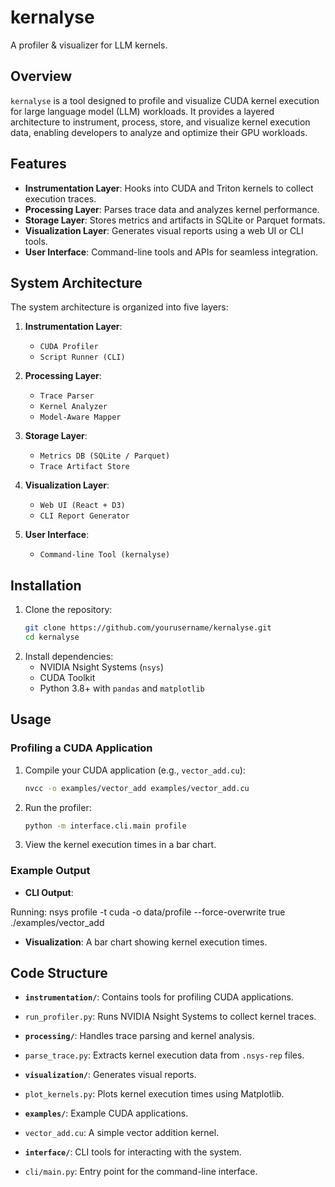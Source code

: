 # kernalyse

A profiler & visualizer for LLM kernels.

## Overview

`kernalyse` is a tool designed to profile and visualize CUDA kernel execution for large language model (LLM) workloads. It provides a layered architecture to instrument, process, store, and visualize kernel execution data, enabling developers to analyze and optimize their GPU workloads.

## Features

- **Instrumentation Layer**: Hooks into CUDA and Triton kernels to collect execution traces.
- **Processing Layer**: Parses trace data and analyzes kernel performance.
- **Storage Layer**: Stores metrics and artifacts in SQLite or Parquet formats.
- **Visualization Layer**: Generates visual reports using a web UI or CLI tools.
- **User Interface**: Command-line tools and APIs for seamless integration.

## System Architecture

The system architecture is organized into five layers:

1. **Instrumentation Layer**:
   - `CUDA Profiler`
   - `Script Runner (CLI)`

2. **Processing Layer**:
   - `Trace Parser`
   - `Kernel Analyzer`
   - `Model-Aware Mapper`

3. **Storage Layer**:
   - `Metrics DB (SQLite / Parquet)`
   - `Trace Artifact Store`

4. **Visualization Layer**:
   - `Web UI (React + D3)`
   - `CLI Report Generator`

5. **User Interface**:
   - `Command-line Tool (kernalyse)`

## Installation

1. Clone the repository:
   ```bash
   git clone https://github.com/yourusername/kernalyse.git
   cd kernalyse
   ```
2. Install dependencies:
   - NVIDIA Nsight Systems (`nsys`)
   - CUDA Toolkit
   - Python 3.8+ with `pandas` and `matplotlib`

## Usage

### Profiling a CUDA Application

1. Compile your CUDA application (e.g., `vector_add.cu`):
   ```bash
   nvcc -o examples/vector_add examples/vector_add.cu
   ```

2. Run the profiler:
   ```bash
   python -m interface.cli.main profile
   ```

3. View the kernel execution times in a bar chart.

### Example Output

- **CLI Output**:

Running: nsys profile -t cuda -o data/profile --force-overwrite true ./examples/vector_add


- **Visualization**:
A bar chart showing kernel execution times.

## Code Structure

- **`instrumentation/`**: Contains tools for profiling CUDA applications.
- `run_profiler.py`: Runs NVIDIA Nsight Systems to collect kernel traces.

- **`processing/`**: Handles trace parsing and kernel analysis.
- `parse_trace.py`: Extracts kernel execution data from `.nsys-rep` files.

- **`visualization/`**: Generates visual reports.
- `plot_kernels.py`: Plots kernel execution times using Matplotlib.

- **`examples/`**: Example CUDA applications.
- `vector_add.cu`: A simple vector addition kernel.

- **`interface/`**: CLI tools for interacting with the system.
- `cli/main.py`: Entry point for the command-line interface.
